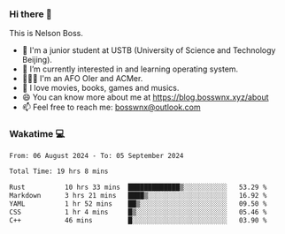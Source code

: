 ### Hi there 👋

<!--
**bosswnx/bosswnx** is a ✨ _special_ ✨ repository because its `README.md` (this file) appears on your GitHub profile.

Here are some ideas to get you started:

- 🔭 I’m currently working on ...
- 🌱 I’m currently learning ...
- 👯 I’m looking to collaborate on ...
- 🤔 I’m looking for help with ...
- 💬 Ask me about ...
- 📫 How to reach me: ...
- 😄 Pronouns: ...
- ⚡ Fun fact: ...
-->

This is Nelson Boss.

- 🏫 I'm a junior student at USTB (University of Science and Technology Beijing).
- 🌱 I’m currently interested in and learning operating system.
- 🧑🏻‍💻 I'm an AFO OIer and ACMer.
- 🥰 I love movies, books, games and musics.
- 😄 You can know more about me at https://blog.bosswnx.xyz/about
- 📫 Feel free to reach me: bosswnx@outlook.com

### Wakatime 💻

<!--START_SECTION:waka-->

```txt
From: 06 August 2024 - To: 05 September 2024

Total Time: 19 hrs 8 mins

Rust          10 hrs 33 mins  █████████████▒░░░░░░░░░░░   53.29 %
Markdown      3 hrs 21 mins   ████▒░░░░░░░░░░░░░░░░░░░░   16.92 %
YAML          1 hr 52 mins    ██▒░░░░░░░░░░░░░░░░░░░░░░   09.50 %
CSS           1 hr 4 mins     █▒░░░░░░░░░░░░░░░░░░░░░░░   05.46 %
C++           46 mins         █░░░░░░░░░░░░░░░░░░░░░░░░   03.90 %
```

<!--END_SECTION:waka-->
